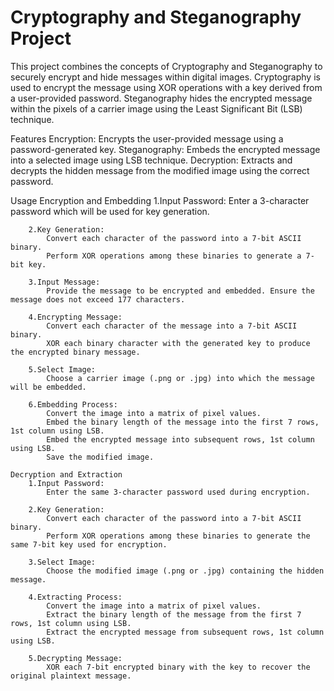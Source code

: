 # Cryptography and Steganography Project

This project combines the concepts of Cryptography and Steganography to securely encrypt and hide messages within digital images. Cryptography is used to encrypt the message using XOR operations with a key derived from a user-provided password. Steganography hides the encrypted message within the pixels of a carrier image using the Least Significant Bit (LSB) technique.

Features
    Encryption: Encrypts the user-provided message using a password-generated key.
    Steganography: Embeds the encrypted message into a selected image using LSB technique.
    Decryption: Extracts and decrypts the hidden message from the modified image using the correct password.




Usage
    Encryption and Embedding
        1.Input Password:
            Enter a 3-character password which will be used for key generation.
    
        2.Key Generation:
            Convert each character of the password into a 7-bit ASCII binary.
            Perform XOR operations among these binaries to generate a 7-bit key.
        
        3.Input Message:
            Provide the message to be encrypted and embedded. Ensure the message does not exceed 177 characters.
    
        4.Encrypting Message:
            Convert each character of the message into a 7-bit ASCII binary.
            XOR each binary character with the generated key to produce the encrypted binary message.
    
        5.Select Image:
            Choose a carrier image (.png or .jpg) into which the message will be embedded.
    
        6.Embedding Process:
            Convert the image into a matrix of pixel values.
            Embed the binary length of the message into the first 7 rows, 1st column using LSB.
            Embed the encrypted message into subsequent rows, 1st column using LSB.
            Save the modified image.

    Decryption and Extraction
        1.Input Password:
            Enter the same 3-character password used during encryption.
    
        2.Key Generation:
            Convert each character of the password into a 7-bit ASCII binary.
            Perform XOR operations among these binaries to generate the same 7-bit key used for encryption.
        
        3.Select Image:
            Choose the modified image (.png or .jpg) containing the hidden message.
    
        4.Extracting Process:
            Convert the image into a matrix of pixel values.
            Extract the binary length of the message from the first 7 rows, 1st column using LSB.
            Extract the encrypted message from subsequent rows, 1st column using LSB.
    
        5.Decrypting Message:
            XOR each 7-bit encrypted binary with the key to recover the original plaintext message.

        
